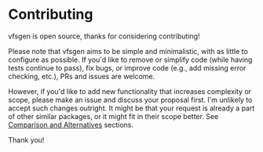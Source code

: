 Contributing
============

vfsgen is open source, thanks for considering contributing!

Please note that vfsgen aims to be simple and minimalistic, with as little to configure as possible. If you'd like to remove or simplify code (while having tests continue to pass), fix bugs, or improve code (e.g., add missing error checking, etc.), PRs and issues are welcome.

However, if you'd like to add new functionality that increases complexity or scope, please make an issue and discuss your proposal first. I'm unlikely to accept such changes outright. It might be that your request is already a part of other similar packages, or it might fit in their scope better. See [Comparison and Alternatives](https://github.com/shurcooL/vfsgen/tree/README-alternatives-and-comparison-section#comparison) sections.

Thank you!
